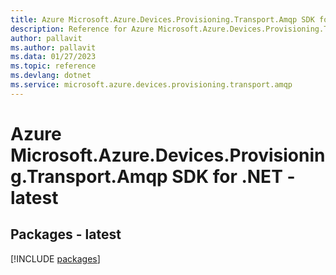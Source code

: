 ```yaml
---
title: Azure Microsoft.Azure.Devices.Provisioning.Transport.Amqp SDK for .NET
description: Reference for Azure Microsoft.Azure.Devices.Provisioning.Transport.Amqp SDK for .NET
author: pallavit
ms.author: pallavit
ms.data: 01/27/2023
ms.topic: reference
ms.devlang: dotnet
ms.service: microsoft.azure.devices.provisioning.transport.amqp
---
```

# Azure Microsoft.Azure.Devices.Provisioning.Transport.Amqp SDK for .NET - latest
## Packages - latest
[!INCLUDE [packages](microsoft.azure.devices.provisioning.transport.amqp-index.md)]